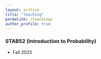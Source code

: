 ```yaml
---
layout: archive
title: "Teaching"
permalink: /teaching/
author_profile: true
---
```


### STAB52 (Introduction to Probability) 
  - Fall 2025
